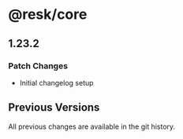 # @resk/core

## 1.23.2

### Patch Changes

- Initial changelog setup

## Previous Versions

All previous changes are available in the git history.
